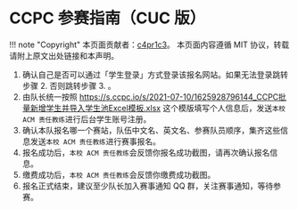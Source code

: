 # CCPC 参赛指南（CUC 版）

!!! note "Copyright"
    本页面贡献者：[c4pr1c3](http://github.com/c4pr1c3/)。
    本页面内容遵循 MIT 协议，转载请附上原文出处链接和本声明。

1. 确认自己是否可以通过「学生登录」方式登录该报名网站。如果无法登录跳转步骤 2. 否则跳转步骤 3. 。
2. 由队长统一按照 https://s.ccpc.io/s/2021-07-10/1625928796144_CCPC批量新增学生并导入学生池Excel模板.xlsx 这个模版填写个人信息后，发送`本校 ACM 责任教练`进行后台学生账号注册。 
3. 确认本队报名哪一个赛站，队伍中文名、英文名、参赛队员顺序，集齐这些信息发送`本校 ACM 责任教练`进行赛事报名。
4. 报名成功后，`本校 ACM 责任教练`会反馈你报名成功截图，请再次确认报名信息。
5. 缴费成功后，`本校 ACM 责任教练`会反馈你缴费成功截图。 
6. 报名正式结束，建议至少队长加入赛事通知 QQ 群，关注赛事通知，等待参赛。

